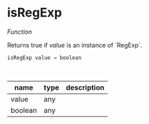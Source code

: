 # isRegExp

_Function_

Returns true if _value_ is an instance of &#x60;RegExp&#x60;.

<pre><code>isRegExp value &rarr; boolean</code></pre>
<br>

| name | type | description |
|------|------|-------------|
|value|any||
|boolean|any||


